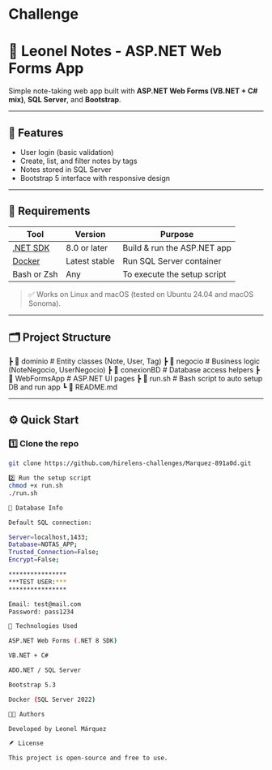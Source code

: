 # Challenge

# 📝 Leonel Notes - ASP.NET Web Forms App

Simple note-taking web app built with **ASP.NET Web Forms (VB.NET + C# mix)**, **SQL Server**, and **Bootstrap**.

---

## 🚀 Features

- User login (basic validation)
- Create, list, and filter notes by tags
- Notes stored in SQL Server
- Bootstrap 5 interface with responsive design

---

## 🧰 Requirements

| Tool | Version | Purpose |
|------|----------|----------|
| [.NET SDK](https://dotnet.microsoft.com/download) | 8.0 or later | Build & run the ASP.NET app |
| [Docker](https://www.docker.com/) | Latest stable | Run SQL Server container |
| Bash or Zsh | Any | To execute the setup script |

> ✅ Works on Linux and macOS (tested on Ubuntu 24.04 and macOS Sonoma).

---

## 🗂️ Project Structure
┣ 📂 dominio # Entity classes (Note, User, Tag)
┣ 📂 negocio # Business logic (NoteNegocio, UserNegocio)
┣ 📂 conexionBD # Database access helpers
┣ 📂 WebFormsApp # ASP.NET UI pages
┣ 🧱 run.sh # Bash script to auto setup DB and run app
┗ 📘 README.md

---

## ⚙️ Quick Start

### 1️⃣ Clone the repo
```bash
git clone https://github.com/hirelens-challenges/Marquez-891a0d.git

2️⃣ Run the setup script
chmod +x run.sh
./run.sh

🧩 Database Info

Default SQL connection:

Server=localhost,1433;
Database=NOTAS_APP;
Trusted_Connection=False;
Encrypt=False;

****************
***TEST USER:***
****************

Email: test@mail.com
Password: pass1234

🧱 Technologies Used

ASP.NET Web Forms (.NET 8 SDK)

VB.NET + C#

ADO.NET / SQL Server

Bootstrap 5.3

Docker (SQL Server 2022)

🧑‍💻 Authors

Developed by Leonel Márquez

🪶 License

This project is open-source and free to use.